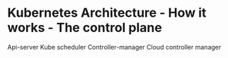 # Kubernetes Architecture - How it works - The control plane
Api-server
Kube scheduler
Controller-manager
Cloud controller manager
